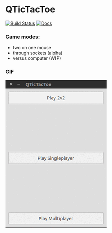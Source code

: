 # QTicTacToe
[![Build Status](https://travis-ci.org/dawidd6/qtictactoe.svg?branch=master)](https://travis-ci.org/dawidd6/qtictactoe)
[![Docs](https://img.shields.io/badge/documentation-html-blue.svg)](https://dawidd6.github.io/qtictactoe)


### Game modes:
- two on one mouse
- through sockets (alpha)
- versus computer (WIP)

### GIF
![](data/Peek.gif)

